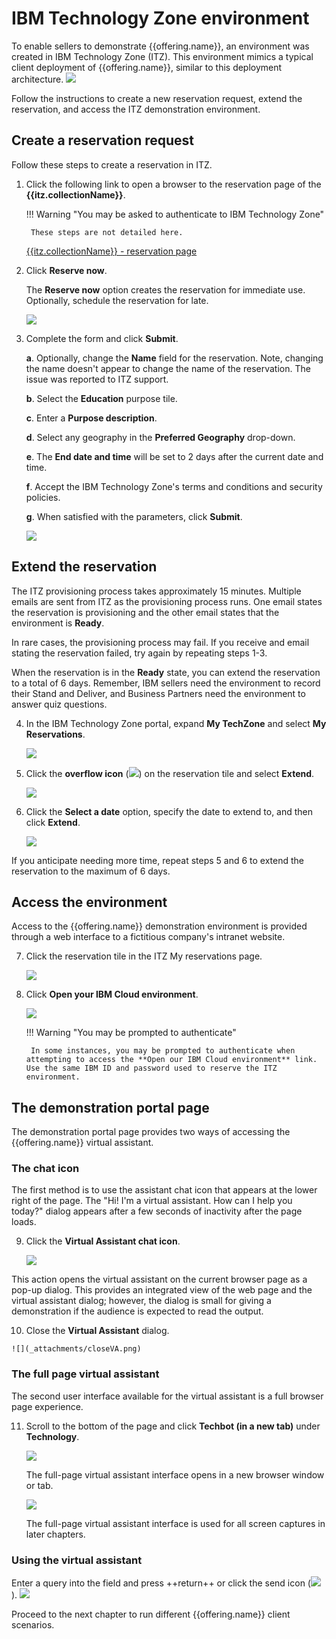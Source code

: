 # IBM Technology Zone environment
To enable sellers to demonstrate {{offering.name}}, an environment was created in IBM Technology Zone (ITZ). This environment mimics a typical client deployment of {{offering.name}}, similar to this deployment architecture.
    ![](_attachments/architectureV2.png)

Follow the instructions to create a new reservation request, extend the reservation, and access the ITZ demonstration environment.

## Create a reservation request
Follow these steps to create a reservation in ITZ.

1. Click the following link to open a browser to the reservation page of the **{{itz.collectionName}}**.

    !!! Warning "You may be asked to authenticate to IBM Technology Zone"

        These steps are not detailed here.

    <a href="{{itz.environment}}" target="_blank">{{itz.collectionName}} - reservation page</a>

2. Click **Reserve now**.

    The **Reserve now** option creates the reservation for immediate use. Optionally, schedule the reservation for late.

    ![](_attachments/itzRSVPReserveNow.png)

3. Complete the form and click **Submit**.

    **a**. Optionally, change the **Name** field for the reservation. Note, changing the name doesn't appear to change the name of the reservation. The issue was reported to ITZ support.

    **b**. Select the **Education** purpose tile.

    **c**. Enter a **Purpose description**.

    **d**. Select any geography in the **Preferred Geography** drop-down.

    **e**. The **End date and time** will be set to 2 days after the current date and time.

    **f**. Accept the IBM Technology Zone's terms and conditions and security policies.

    **g**. When satisfied with the parameters, click **Submit**.

    ![](_attachments/itzRSVPReservationPage.png)

## Extend the reservation
The ITZ provisioning process takes approximately 15 minutes. Multiple emails are sent from ITZ as the provisioning process runs. One email states the reservation is provisioning and the other email states that the environment is **Ready**. 

In rare cases, the provisioning process may fail. If you receive and email stating the reservation failed, try again by repeating steps 1-3.

When the reservation is in the **Ready** state, you can extend the reservation to a total of 6 days. Remember, IBM sellers need the environment to record their Stand and Deliver, and Business Partners need the environment to answer quiz questions.

4. In the IBM Technology Zone portal, expand **My TechZone** and select **My Reservations**.

    ![](_attachments/itzMyReservations.png)

5. Click the **overflow icon** (![](_attachments/overflowIcon.png)) on the reservation tile and select **Extend**.

    ![](_attachments/itzExtendMenu.png)

6. Click the **Select a date** option, specify the date to extend to, and then click **Extend**.

    ![](_attachments/itzExtendRsvp.png)

If you anticipate needing more time, repeat steps 5 and 6 to extend the reservation to the maximum of 6 days.

## Access the environment
Access to the {{offering.name}} demonstration environment is provided through a web interface to a fictitious company's intranet website.

7. Click the reservation tile in the ITZ My reservations page.

    ![](_attachments/itzRSVPTile.png)

8. Click **Open your IBM Cloud environment**.

    ![](_attachments/itzRSVPOpenEnvironment.png)

    !!! Warning "You may be prompted to authenticate"

        In some instances, you may be prompted to authenticate when attempting to access the **Open our IBM Cloud environment** link. Use the same IBM ID and password used to reserve the ITZ environment.
        
## The demonstration portal page
The demonstration portal page provides two ways of accessing the {{offering.name}} virtual assistant. 

### The chat icon
The first method is to use the assistant chat icon that appears at the lower right of the page. The "Hi! I'm a virtual assistant. How can I help you today?" dialog appears after a few seconds of inactivity after the page loads.

9. Click the **Virtual Assistant chat icon**.

    ![](_attachments/chatIcon.png)

This action opens the virtual assistant on the current browser page as a pop-up dialog. This provides an integrated view of the web page and the virtual assistant dialog; however, the dialog is small for giving a demonstration if the audience is expected to read the output.

10.  Close the **Virtual Assistant** dialog.

    ![](_attachments/closeVA.png)

### The full page virtual assistant
The second user interface available for the virtual assistant is a full browser page experience.

11. Scroll to the bottom of the page and click **Techbot (in a new tab)** under **Technology**.

    ![](_attachments/techBotFS.png)

    The full-page virtual assistant interface opens in a new browser window or tab.

    ![](_attachments/fullpageTechBotFS.png)

    The full-page virtual assistant interface is used for all screen captures in later chapters.

### Using the virtual assistant
Enter a query into the field and press ++return++ or click the send icon (![](_attachments/sendIcon.png)).
    ![](_attachments/enterQuery.png)

Proceed to the next chapter to run different {{offering.name}} client scenarios.
